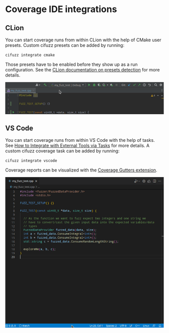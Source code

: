 # Coverage IDE integrations

## CLion
You can start coverage runs from within CLion with the help of CMake
user presets. Custom cifuzz presets can be added by running:
    
    cifuzz integrate cmake

Those presets have to be enabled before they show up as a run configuration.
See the [CLion documentation on presets
detection](https://www.jetbrains.com/help/clion/cmake-presets.html#detect) for
more details.

![fuzz test in CMake](/docs/assets/coverage_clion.gif)

## VS Code
You can start coverage runs from within VS Code with the help of tasks. See
[How to Integrate with External Tools via
Tasks](https://code.visualstudio.com/docs/editor/tasks) for more details. A
custom cifuzz coverage task can be added by running:

    cifuzz integrate vscode

Coverage reports can be visualized with the
[Coverage Gutters extension](https://marketplace.visualstudio.com/items?itemName=ryanluker.vscode-coverage-gutters).

![fuzz test in CMake](/docs/assets/coverage_vscode.gif)
